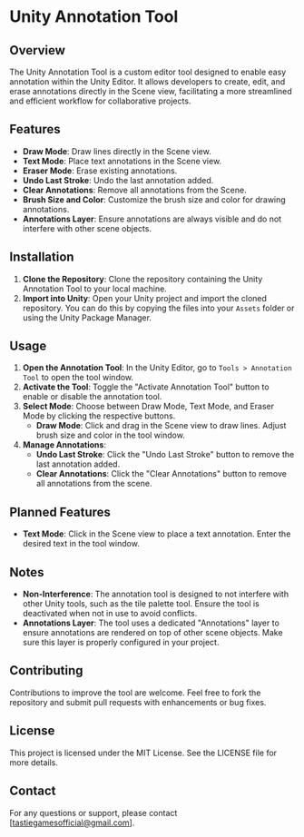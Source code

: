 # Unity Annotation Tool

## Overview
The Unity Annotation Tool is a custom editor tool designed to enable easy annotation within the Unity Editor. It allows developers to create, edit, and erase annotations directly in the Scene view, facilitating a more streamlined and efficient workflow for collaborative projects.

## Features
- **Draw Mode**: Draw lines directly in the Scene view.
- **Text Mode**: Place text annotations in the Scene view.
- **Eraser Mode**: Erase existing annotations.
- **Undo Last Stroke**: Undo the last annotation added.
- **Clear Annotations**: Remove all annotations from the Scene.
- **Brush Size and Color**: Customize the brush size and color for drawing annotations.
- **Annotations Layer**: Ensure annotations are always visible and do not interfere with other scene objects.

## Installation
1. **Clone the Repository**: Clone the repository containing the Unity Annotation Tool to your local machine.
2. **Import into Unity**: Open your Unity project and import the cloned repository. You can do this by copying the files into your `Assets` folder or using the Unity Package Manager.

## Usage
1. **Open the Annotation Tool**: In the Unity Editor, go to `Tools > Annotation Tool` to open the tool window.
2. **Activate the Tool**: Toggle the "Activate Annotation Tool" button to enable or disable the annotation tool.
3. **Select Mode**: Choose between Draw Mode, Text Mode, and Eraser Mode by clicking the respective buttons.
   - **Draw Mode**: Click and drag in the Scene view to draw lines. Adjust brush size and color in the tool window.
4. **Manage Annotations**:
   - **Undo Last Stroke**: Click the "Undo Last Stroke" button to remove the last annotation added.
   - **Clear Annotations**: Click the "Clear Annotations" button to remove all annotations from the scene.

## Planned Features
- **Text Mode**: Click in the Scene view to place a text annotation. Enter the desired text in the tool window.


## Notes
- **Non-Interference**: The annotation tool is designed to not interfere with other Unity tools, such as the tile palette tool. Ensure the tool is deactivated when not in use to avoid conflicts.
- **Annotations Layer**: The tool uses a dedicated "Annotations" layer to ensure annotations are rendered on top of other scene objects. Make sure this layer is properly configured in your project.

## Contributing
Contributions to improve the tool are welcome. Feel free to fork the repository and submit pull requests with enhancements or bug fixes.

## License
This project is licensed under the MIT License. See the LICENSE file for more details.

## Contact
For any questions or support, please contact [tastiegamesofficial@gmail.com].
